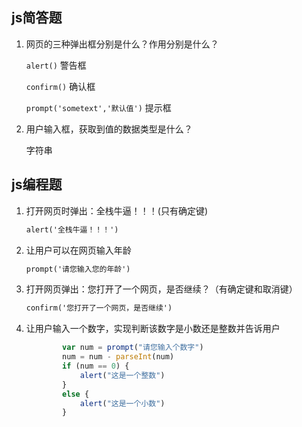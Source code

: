 ## js简答题

 1. 网页的三种弹出框分别是什么？作用分别是什么？

    `alert()` 警告框

    `confirm()` 确认框

    `prompt('sometext','默认值')` 提示框


 2. 用户输入框，获取到值的数据类型是什么？

    字符串



## js编程题
1. 打开网页时弹出：全栈牛逼！！！(只有确定键)

    ```html
    alert('全栈牛逼！！！')
    ```

2. 让用户可以在网页输入年龄

    ```html
    prompt('请您输入您的年龄')
    ```

3. 打开网页弹出：您打开了一个网页，是否继续？（有确定键和取消键）

    ```html
    confirm('您打开了一个网页，是否继续')
    ```

4. 让用户输入一个数字，实现判断该数字是小数还是整数并告诉用户

    ```js
            var num = prompt("请您输入个数字")
            num = num - parseInt(num)
            if (num == 0) {
                alert("这是一个整数")
            }
            else {
                alert("这是一个小数")
            }
    
    ```